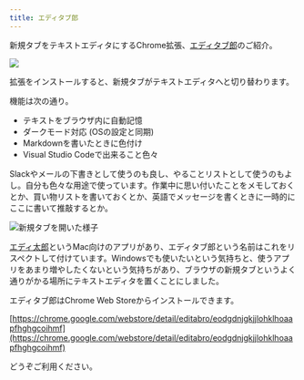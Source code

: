 ```yaml
---
title: エディタブ郎
---
```

新規タブをテキストエディタにするChrome拡張、[エディタブ郎](https://chrome.google.com/webstore/detail/editabro/eodgdnjgkjjlohklhoaapfhghgcoihmf)のご紹介。

![](https://lh3.googleusercontent.com/docs/ADP-6oFM9VRU5MeGAickmbenu2hJrmJsQU9DKOQ1J_9P6SB7dkwqLTD-r_Oi60pSHevHMuaQbSkmZS8g7Y5tchYGu6hxWrfUfQp87MWU7HxcmrC_XCiMGJLhai4HVKGQx_z5BX-rIX_duRszOQwQuJUK2gp1NhPVvshPHT9Bd0XCpziAG_v6Vupm1AHrhtYisTQswAdXWrLzyL9YehkPinfE9Dx9uL3U00Gq-kVvUf-zqrX3ggi0hJz5yXTPbOO32tm6MCtJhLHhovDzFcowWgAdcTS_ZZdG8jYLwg2xuUbRLeHoNVVMgqU7a98OwxYc9CjBPZ07AYi09NZLKMSOhgXaAgVI9MXqOtjeyAq4iMLdVzrUQXqmHStORQX6MXZg6I9OHqlkLtdw7TpRMHh2Mlq5--PwmtbxipypPe4p6LtTwe5gZdubtcAzlA_dfsDu5D8uf3McHJOsd2TyJcAQYRyjbMt9kbVYBO6u65v4dO4AwDWfHf8CeDT0yrYIHppRiXOj8nptbZM4qHg-_gkzxwrNFPhIWbEPHCRROWIsbZgztXzXZnkbTqV2tT-F87N_60qW1nc8ftCQ8EAfZCsnudRWhLgWLp5A0KTpjTvGA2BgH5CUWdRDuFuynqFVGXVjgiW9iWV5fL1gqAJpHm8w6SrYn3q4fbvnVVW9w6fA6fq9H42Wf39RoPslCL1_whhKpf7TzYwbDxvPyvIn9LphR5HC1HXI-9UsDGYz9DBhCG8V6wY83buHHLslDmgkUlbBiK9aOzkp3zBnkc7WFXqB9IBf2V1NIxil4tpyOzm2nmUKg0NO_4tNPziwud2hZNMtLPhKIiOt4XeqLGt-hEyOPy78aJfmZ2fgd6Bs7uu2qntAGIrA8tiTjglN7_IVkhMtWPJktHS3fzjb-nMnxIdFvhQxmDTq5j-sQ0XMuvDIBdaOKKYCOQWyH_4nY-CTKOJ-jPjosL3E5YCAupnMOinnmdhs87N5isZdQDIZSZBkjSm8otsb_bf7qMJz2X6eF7qA_7gX2ahx_1qf4xiy0su51Sw9g4uv3L5nn5vta_nRNZRXaw2WbXZfvaKPQsVXsxJ9Zxd3MzYIHSN2Vs1VUIVQA8TSqeMB0EJoe9ZHK-RQqfEfdvvTFyTbxV-myA0apOklrqwXEtUpXwybd6Zj0h19VYuYFj9E6lhP_Bth4jmOvLZha0RAkW7i8cIC6XdPq92XeBsLO6iY-1XOjelw1nZzuSlN3O9mz6hquLzwdRSkamaRojsp2V7AmA)

拡張をインストールすると、新規タブがテキストエディタへと切り替わります。

機能は次の通り。

*   テキストをブラウザ内に自動記憶
*   ダークモード対応 (OSの設定と同期)
*   Markdownを書いたときに色付け
*   Visual Studio Codeで出来ること色々

Slackやメールの下書きとして使うのも良し、やることリストとして使うのもよし。自分も色々な用途で使っています。作業中に思い付いたことをメモしておくとか、買い物リストを書いておくとか、英語でメッセージを書くときに一時的にここに書いて推敲するとか。

![](https://lh3.googleusercontent.com/docs/ADP-6oFLCOyhjnQNasOKjSslcL4Nmmy8T5vooXIcUBQP4CeinqEsmiHH8BO6ZCUqr_zeWxzHF6GO5af6A3qd2Wk1xOz6S0xj-TAfAL9r_IKUYzG_ukj31Ss-MPBTbkENwu4ckp_Rda-YlItvGGj7fNFamrqSiy26ylHIatD0d9cd5wMd-QELiv1r97jqxmNgDadjij_LVo9e-CzKMIbVRLesSrH_3SsChbVZ90xwsitvVTmPeCusem8PjOQj3zQ2IhHcztgP8By15PUoxX-Am5VjEZtbrsfrer_Eucy-Ek8GedPXWhMjwjS7YX4rnRA9_t5hWyw_veC3NR4bHU3tM4AAyK8SPLChFbHuJwJBT-a0B42HyL7erAU4R8t4zLtA4hgSyCPUDxM7Niaig4XqoaN8y-K7NPLRdRlj8y1kVQBtQKIXFtHaNjuA1Sx0qrlHcsXVM5Scn1x2ByM6t6vMDnDgvjBA3EMSJpMZvqD2aocG2fXPcoq7CESONf5ctWew_LWfci-D6ISZl0nIgL82-PwH9VKYQjR_8c_ENiDLxTCdE7EzbWf6mQwtFxhM6__BzNLG8DGJut9Kj4aYk3PyU-mStOwD4tw1pxaHA1JmzzVZu81pYCUOkPTs5lZaNLlJmBHUNskCD8eYbRzT0hh2vVDo-tNpXIldAqTwM2P_uS1vvzZaZzmUsmRKPZVLKgA4Rw2x_0CKdVbs2DlZAvb1FXhaEGCdHSfMvmIDsyUIKXCtA1eZVs9AojZqGIUqVFmRzsi9uCNu98cDGBnMAzP9pChmqlhZ3rRGwNjwvGdXwmCc08tbWbQa7OWB2v6Ub64WMMw97idLNbRBnW-Hip59BwI3RP3aV7fgn_b2rNcQeWR_t29tWeHL7iCcgtrhj8cmgw4DJRYcY2At8Lzekp_t7gk9u2xxK-Ktxv8EaL8711dljQtdkAITTjwd1sPXJDqwrGLo-6gKXz7LkWr_5jIwmld9qgt_ulSPtR2-0CTYuWcsRA9cYgI7_6-iEFakwSGUzJMLflKmLeEWRirvgv7isjGRfCPgz46KbJ22jYfA2YmCwReCx1MSdOlopAXTA2cxteHpM2feymRhlhhTdOV9F__U5RQgnsTj4XmilZrn3kOjeysUCuM-BBpiXdmM-3_rP5HG4a4DAxg8RAaO7os8eBtxrd4DKyWalTMDLtJIBAy30puD7iCBojS5Tt8-QzGUaWWGbEUt2O5aUN-7s6KuOliUsYJCaDrEGkmrK1GlIWJ1av1jT--6jw "新規タブを開いた様子")

[エディ太郎](https://editaro.com/)というMac向けのアプリがあり、エディタブ郎という名前はこれをリスペクトして付けています。Windowsでも使いたいという気持ちと、使うアプリをあまり増やしたくないという気持ちがあり、ブラウザの新規タブというよく通りがかる場所にテキストエディタを置くことにしました。

エディタブ郎はChrome Web Storeからインストールできます。

[https://chrome.google.com/webstore/detail/editabro/eodgdnjgkjjlohklhoaapfhghgcoihmf](https://chrome.google.com/webstore/detail/editabro/eodgdnjgkjjlohklhoaapfhghgcoihmf)

どうぞご利用ください。
